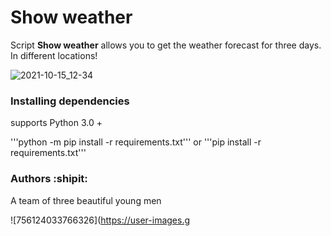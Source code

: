 # Show weather
 Script **Show weather** allows you to get the weather forecast for three days. In different locations!

![2021-10-15_12-34](https://user-images.githubusercontent.com/78322994/137466544-8b82abc3-e4e9-4bc7-897d-fe8723b61c1d.png)

### Installing dependencies
supports Python 3.0 +

'''python -m pip install -r requirements.txt'''
or 
'''pip install -r requirements.txt'''

### Authors :shipit:

A team of three beautiful young men

![756124033766326](https://user-images.g